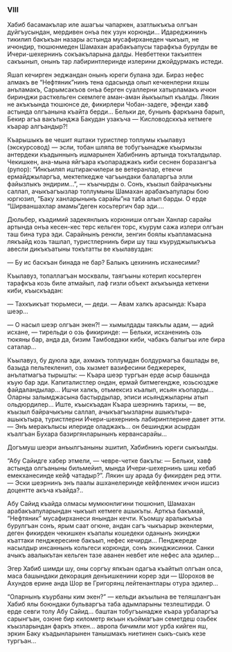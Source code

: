 ### VIII

Хабиб басамакълар иле ашагъы чапаркен, азатлыкъкъа олгъан дуйгъусындан, мердивен онъа пек узун корюнди…
Идареджининъ тикилип бакъкъан назары астында мусафирханеден чыкъып, не ичюндир, тюшюнмеден Шамахан арабакъапусы тарафкъа бурулды ве Ичери-шехернинъ сокъакъларына далды.
Невбеттеки такъиптен сакъынып, онынъ тар лабиринтлеринде излерини джойдурмакъ истеди.

Яшап кечирген эеджандан онынъ юреги булана эди.
Бираз нефес алмакъ ве “Нефтяник”нинъ тена одасында олып кечкенлерни яхшы анъламакъ, Сарымсакъов онъа берген суаллерни хатырламакъ ичюн биринджи расткельген скемлеге аман-аман йыкъылып къалды.
Лякин не акъкъында тюшюнсе де, фикирлери Чобан-задеге, эфенди хавф астында олгъанына къайта берди…
Бельки де, бунынъ фаркъына барып, Бекир агъа вакътынджа Бакудан узакъча — Кисловодсккъа кетмеге къарар алгъандыр?!

Къарышыкъ ве чешит яштаки туристлер топлумы къылавуз (экскурсовод) — эсли, тобан шляпа ве тобугъынадже къырмызы антердеки къадыннынъ ишмарынен Хабибнинъ артында токъталдылар.
Чекишкен, ана-мына яйгъара къопараджакъ киби сеснен боразангъа (рупор): “Инкъиляп иштиракчилери ве ветеранлар, етекчи ермайджыларгъа, мектепкедже чагъындаки балаларгъа элли файызлыкъ эндирим…”, — къычырды о.
Сонъ, къызыл байрачыкъны саллап, ачыкъагъызлар топлумыны Шамахан арабакъапулары бою юргюзип, “Баку ханларынынъ сарайы”на таба алып барды.
О ерде “Ширваншахлар амамы”деген косьтергич бар эди….

Дюльбер, къадимий задекянлыкъ корюниши олгъан Ханлар сарайы артында онъа кесен-кес терс кельген торс, къурум сажа излери олгъан таш бина тура эди.
Сарайнынъ ренкли, зенгин боялы къапламасына лякъайд козь ташлап, туристлернинъ бири шу таш къуруджылыкъкъа авесли дикъкъатыны токътатты ве къылавуздан:

— Бу ис баскъан бинада не бар?
Балыкъ цехининъ исханесими?

Къылавуз, топаллагъан москвалы, таягъыны котерип косьтерген тарафкъа козь биле атмайып, лаф гизли объект акъкъында кеткени киби, къыскъадан:

— Тахкъикъат тюрьмеси, — деди. — Авам халкъ арасында: Къара шеэр…

— О насыл шеэр олгъан экен?! — хымылдады таякълы адам, — адий исхане, — тирельди о озь фикиринде: — Бельки, исханенинъ озь тюкяны бар, анда да, бизим Тамбовдаки киби, чабакъ балыгъы иле бира саталар…

Къылавуз, бу дуюла эди, ахмакъ топлумдан болдурмагъа башлады ве, базыда пельтекленип, озь хызмет вазифесини беджеререк, анълатмагъа тырышты: — Къара шеэр тургъан ерде асыр башында къую бар эди.
Капиталистлер ондан, ермай битмегендже, юзьсюздже файдаландылар…
Ишчи халкъ, отьмексиз къалып, исьян къопарды…
Оларны залымджасына бастырдылар, эписи исьянджыларны атып ольдюрдилер…
Иште, къыскъадан Къара шеэрнинъ тарихы, — ве, къызыл байрачыкъны саллап, ачыкъагъызларны ашыкътыра-ашыкътыра, туристлерни Ичери-шехернинъ лабиринтлерине давет этти. — Энъ меракълысы илериде оладжакъ… он бешинджи асырдан къалгъан Бухара базиргянларынынъ кервансарайы…

Догъмуш шеэри анъылгъаныны эшитип, Хабибнинъ юреги сыкъылды.

“Абу Сайидге хабер этмели, — чевре-четке бакъты: — Бельки, хавф астында олгъаныны бильмейип, мында Ичери-шехернинъ шиш кебаб емекханесинде кейф чатадыр?”.
Лякин шу арада бу фикирден ред этти. — Эски шеэрнинъ энъ паалы ашханелеринде кейфленмек ичюн ишсиз доцентте акъча къайда?..

Абу Сайид къайда олмасы мумкюнлигини тюшюнип, Шамахан арабакъапуларындан чыкъып кетмеге ашыкъты.
Арткъа бакъмай, “Нефтяник” мусафирханеси янындан кечти.
Къомшу аралыкъкъа бурулгъан сонъ, ярым саат огюне, андан сагъ чыкъарыр экенлерми, деген фикирден чекишкен къапалы кошедеки оданынъ экинджи къаттаки пенджересине бакъып, нефес кечирди…
Пенджереде насылдыр инсаннынъ кольгеси корюнди, сонъ экинджисинки.
Санки ачыкъ авалыкътан кельген тазе аванен невбет иле нефес ала эдилер…

Эгер Хабиб шимди шу, оны соргъу япкъан одагъа къайтып олгъан олса, маса башындаки декорация денъишкенини корер эди — Шорохов ве Ахундов ерине анда Шор ве Григорянц лейтенантлары отура эдилер…

“Оларнынъ къурбаны ким экен?” — кельди акъылына ве теляшлангъан Хабиб ялы боюндаки бульваргъа таба адымларыны тезлештирди.
О ерде севги толу Абу Сайид… баштан тобугъынадже къара урбаларгъа сарынгъан, озюне бир километр якъын къоймагъан семетдеш озьбек къызларындан фаркъ эткен... авропа бичимли мот урба кийген яш, эркин Баку къадынларынен танышмакъ ниетинен сыкъ-сыкъ кезе тургъан...

